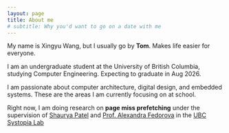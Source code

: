 ```yaml
---
layout: page
title: About me
# subtitle: Why you'd want to go on a date with me
---
```


My name is Xingyu Wang, but I usually go by **Tom**. Makes life easier for everyone.

I am an undergraduate student at the University of British Columbia, studying Computer Engineering. Expecting to graduate in Aug 2026.

I am passionate about computer architecture, digital design, and embedded systems. These are the areas I am currently focusing on at school. 

Right now, I am doing research on **page miss prefetching** under the supervision of [Shaurya Patel](https://shauryapatel1995.github.io/) and [Prof. Alexandra Fedorova](https://people.ece.ubc.ca/~sasha/) in the [UBC Systopia Lab](https://systopia.cs.ubc.ca/)